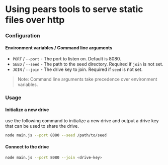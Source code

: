 # Using pears tools to serve static files over http

### Configuration

#### Environment variables / Command line arguments

- `PORT` / `--port` - The port to listen on. Default is 8080.
- `SEED` / `--seed` - The path to the seed directory. Required if `join` is not set.
- `JOIN` / `--join` - The drive key to join. Required if `seed` is not set.

> Note: Command line arguments take precedence over environment variables.

### Usage

#### Initialize a new drive

use the following command to initialize a new drive and output a drive key that can be used to share the drive.
```bash
node main.js --port 8080 --seed /path/to/seed
```

#### Connect to the drive

```bash
node main.js --port 8080 --join <drive-key>
```
